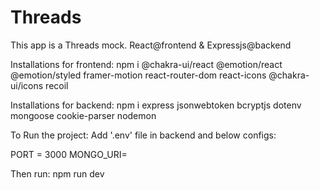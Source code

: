 # Threads

This app is a Threads mock. React@frontend & Expressjs@backend

Installations for frontend:
npm i @chakra-ui/react @emotion/react @emotion/styled framer-motion react-router-dom react-icons @chakra-ui/icons recoil

Installations for backend:
npm i express jsonwebtoken bcryptjs dotenv mongoose cookie-parser nodemon

To Run the project:
Add '.env' file in backend and below configs:

PORT = 3000
MONGO_URI= <YourConnectUrl>

Then run: npm run dev

